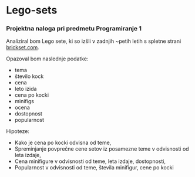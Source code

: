 # Lego-sets

### Projektna naloga pri predmetu Programiranje 1

Analiziral bom Lego sete, ki so izšli v zadnjih ~petih letih s spletne strani [brickset.com](https://brickset.com).

Opazoval bom naslednje podatke:

* tema
* število kock
* cena
* leto izida
* cena po kocki
* minifigs
* ocena
* dostopnost
* popularnost

Hipoteze:
* Kako je cena po kocki odvisna od teme,
* Spreminjanje povprečne cene setov iz posamezne teme v odvisnosti od leta izdaje,
* Cena minifigure v odvisnosti od teme, leta izdaje, dostopnosti,
* Popularnost v odvisnosti od teme, števila minifigur, cene po kocki